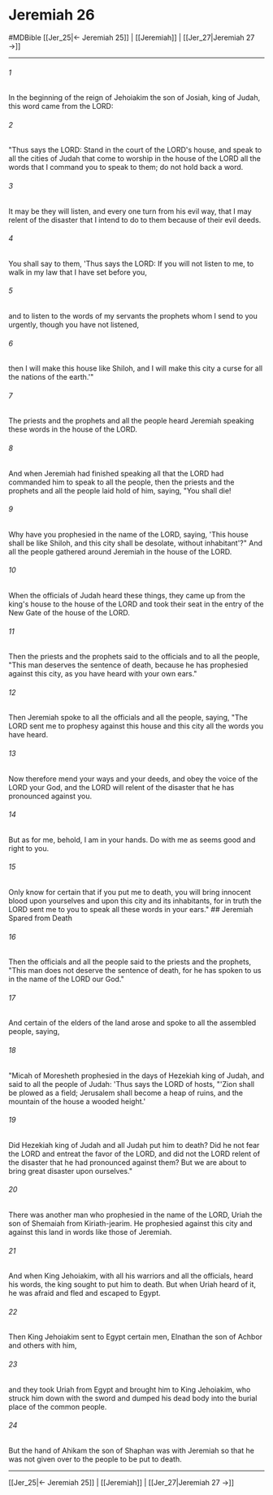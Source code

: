 # Jeremiah 26
#MDBible
[[Jer_25|← Jeremiah 25]] | [[Jeremiah]] | [[Jer_27|Jeremiah 27 →]]

***

###### 1 

In the beginning of the reign of Jehoiakim the son of Josiah, king of Judah, this word came from the LORD: 

###### 2 

"Thus says the LORD: Stand in the court of the LORD's house, and speak to all the cities of Judah that come to worship in the house of the LORD all the words that I command you to speak to them; do not hold back a word. 

###### 3 

It may be they will listen, and every one turn from his evil way, that I may relent of the disaster that I intend to do to them because of their evil deeds. 

###### 4 

You shall say to them, 'Thus says the LORD: If you will not listen to me, to walk in my law that I have set before you, 

###### 5 

and to listen to the words of my servants the prophets whom I send to you urgently, though you have not listened, 

###### 6 

then I will make this house like Shiloh, and I will make this city a curse for all the nations of the earth.'" 

###### 7 

The priests and the prophets and all the people heard Jeremiah speaking these words in the house of the LORD. 

###### 8 

And when Jeremiah had finished speaking all that the LORD had commanded him to speak to all the people, then the priests and the prophets and all the people laid hold of him, saying, "You shall die! 

###### 9 

Why have you prophesied in the name of the LORD, saying, 'This house shall be like Shiloh, and this city shall be desolate, without inhabitant'?" And all the people gathered around Jeremiah in the house of the LORD. 

###### 10 

When the officials of Judah heard these things, they came up from the king's house to the house of the LORD and took their seat in the entry of the New Gate of the house of the LORD. 

###### 11 

Then the priests and the prophets said to the officials and to all the people, "This man deserves the sentence of death, because he has prophesied against this city, as you have heard with your own ears." 

###### 12 

Then Jeremiah spoke to all the officials and all the people, saying, "The LORD sent me to prophesy against this house and this city all the words you have heard. 

###### 13 

Now therefore mend your ways and your deeds, and obey the voice of the LORD your God, and the LORD will relent of the disaster that he has pronounced against you. 

###### 14 

But as for me, behold, I am in your hands. Do with me as seems good and right to you. 

###### 15 

Only know for certain that if you put me to death, you will bring innocent blood upon yourselves and upon this city and its inhabitants, for in truth the LORD sent me to you to speak all these words in your ears." ## Jeremiah Spared from Death 

###### 16 

Then the officials and all the people said to the priests and the prophets, "This man does not deserve the sentence of death, for he has spoken to us in the name of the LORD our God." 

###### 17 

And certain of the elders of the land arose and spoke to all the assembled people, saying, 

###### 18 

"Micah of Moresheth prophesied in the days of Hezekiah king of Judah, and said to all the people of Judah: 'Thus says the LORD of hosts, "'Zion shall be plowed as a field; Jerusalem shall become a heap of ruins, and the mountain of the house a wooded height.' 

###### 19 

Did Hezekiah king of Judah and all Judah put him to death? Did he not fear the LORD and entreat the favor of the LORD, and did not the LORD relent of the disaster that he had pronounced against them? But we are about to bring great disaster upon ourselves." 

###### 20 

There was another man who prophesied in the name of the LORD, Uriah the son of Shemaiah from Kiriath-jearim. He prophesied against this city and against this land in words like those of Jeremiah. 

###### 21 

And when King Jehoiakim, with all his warriors and all the officials, heard his words, the king sought to put him to death. But when Uriah heard of it, he was afraid and fled and escaped to Egypt. 

###### 22 

Then King Jehoiakim sent to Egypt certain men, Elnathan the son of Achbor and others with him, 

###### 23 

and they took Uriah from Egypt and brought him to King Jehoiakim, who struck him down with the sword and dumped his dead body into the burial place of the common people. 

###### 24 

But the hand of Ahikam the son of Shaphan was with Jeremiah so that he was not given over to the people to be put to death. 

***

[[Jer_25|← Jeremiah 25]] | [[Jeremiah]] | [[Jer_27|Jeremiah 27 →]]
